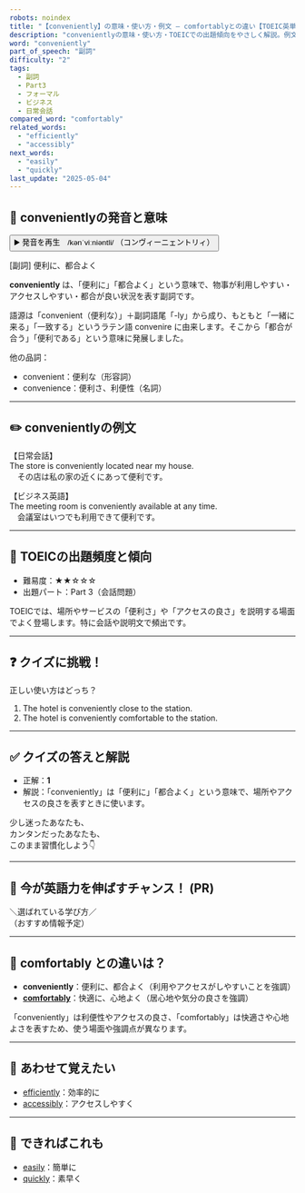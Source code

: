 ```yaml
---
robots: noindex
title: "【conveniently】の意味・使い方・例文 ― comfortablyとの違い【TOEIC英単語】"
description: "convenientlyの意味・使い方・TOEICでの出題傾向をやさしく解説。例文・クイズ付きでcomfortablyとの違いもわかりやすく学べます。"
word: "conveniently"
part_of_speech: "副詞"
difficulty: "2"
tags:
  - 副詞
  - Part3
  - フォーマル
  - ビジネス
  - 日常会話
compared_word: "comfortably"
related_words:
  - "efficiently"
  - "accessibly"
next_words:
  - "easily"
  - "quickly"
last_update: "2025-05-04"
---
```


## 🔰 convenientlyの発音と意味

<button class="play-audio" onclick="playTTS('conveniently')">
  <span class="play-audio-main">
    ▶️ 発音を再生　/kənˈviːniəntli/
  </span>
  <span class="play-audio-sub">
    （コンヴィーニェントリィ）
  </span>
</button>

[副詞] 便利に、都合よく

**conveniently** は、「便利に」「都合よく」という意味で、物事が利用しやすい・アクセスしやすい・都合が良い状況を表す副詞です。

語源は「convenient（便利な）」＋副詞語尾「-ly」から成り、もともと「一緒に来る」「一致する」というラテン語 convenire に由来します。そこから「都合が合う」「便利である」という意味に発展しました。

他の品詞：  
- convenient：便利な（形容詞）
- convenience：便利さ、利便性（名詞）

---

## ✏️ convenientlyの例文

【日常会話】  
The store is conveniently located near my house.  
　その店は私の家の近くにあって便利です。

【ビジネス英語】  
The meeting room is conveniently available at any time.  
　会議室はいつでも利用できて便利です。

---

## 🎯 TOEICの出題頻度と傾向

- 難易度：★★☆☆☆
- 出題パート：Part 3（会話問題）

TOEICでは、場所やサービスの「便利さ」や「アクセスの良さ」を説明する場面でよく登場します。特に会話や説明文で頻出です。

---

## ❓ クイズに挑戦！

正しい使い方はどっち？

1. The hotel is conveniently close to the station.  
2. The hotel is conveniently comfortable to the station.

---

## ✅ クイズの答えと解説

- 正解：**1**
- 解説：「conveniently」は「便利に」「都合よく」という意味で、場所やアクセスの良さを表すときに使います。

少し迷ったあなたも、  
カンタンだったあなたも、  
このまま習慣化しよう👇️

---

## 🚀 今が英語力を伸ばすチャンス！ (PR)

<div class="info-center">
＼選ばれている学び方／<br>  
（おすすめ情報予定）
</div>

---

## 🤔  comfortably との違いは？

- **conveniently**：便利に、都合よく（利用やアクセスがしやすいことを強調）
- **[comfortably](/comfortably)**：快適に、心地よく（居心地や気分の良さを強調）

「conveniently」は利便性やアクセスの良さ、「comfortably」は快適さや心地よさを表すため、使う場面や強調点が異なります。

---

## 🧩 あわせて覚えたい

- [efficiently](/efficiently)：効率的に
- [accessibly](/accessibly)：アクセスしやすく

---

## 📖 できればこれも

- [easily](/easily)：簡単に
- [quickly](/quickly)：素早く

<!-- cvid: aid29_bid31 -->
